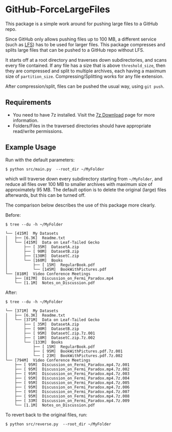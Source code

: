# GitHub-ForceLargeFiles

This package is a simple work around for pushing large files to a GitHub repo.


Since GitHub only allows pushing files up to 100 MB, a different service (such as [LFS](https://git-lfs.github.com/)) has to be used for larger files. This package compresses and splits large files that can be pushed to a GitHub repo without LFS. 

It starts off at a root directory and traverses down subdirectories, and scans every file contained. If any file has a size that is above `threshold_size`, then they are compressed and split to multiple archives, each having a maximum size of `partition_size`. Compressing/Splitting works for any file extension. 

After compression/split, files can be pushed the usual way, using `git push`.

## Requirements
- You need to have 7z installed. Visit the [7z Download](https://www.7-zip.org/download.html) page for more information.
- Folders/Files in the traversed directories should have appropriate read/write permissions.


## Example Usage
Run with the default parameters:

```
$ python src/main.py  --root_dir ~/MyFolder
```
which will traverse down every subdirectory starting from `~/MyFolder`, and reduce all files over 100 MB to smaller archives with maximum size of approximately 95 MB. The default option is to delete the original (large) files afterwards, but this can be turned off.

The comparison below describes the use of this package more clearly.

Before:
```
$ tree --du -h ~/MyFolder

└── [415M]  My Datasets
│   ├── [6.3K]  Readme.txt
│   └── [415M]  Data on Leaf-Tailed Gecko
│       ├── [ 35M]  DatasetA.zip
│       ├── [ 90M]  DatasetB.zip
│       ├── [130M]  DatasetC.zip
│       └── [160M]  Books
│           ├── [ 15M]  RegularBook.pdf
│           └── [145M]  BookWithPictures.pdf
└── [818M]  Video Conference Meetings
    ├── [817M]  Discussion_on_Fermi_Paradox.mp4
    └── [1.1M]  Notes_on_Discussion.pdf
```

After:

```
$ tree --du -h ~/MyFolder

└── [371M]  My Datasets
│   ├── [6.3K]  Readme.txt
│   └── [371M]  Data on Leaf-Tailed Gecko
│       ├── [ 35M]  DatasetA.zip
│       ├── [ 90M]  DatasetB.zip
│       ├── [ 95M]  DatasetC.zip.7z.001
│       ├── [ 18M]  DatasetC.zip.7z.002
│       └── [133M]  Books
│           ├── [ 15M]  RegularBook.pdf
│           ├── [ 95M]  BookWithPictures.pdf.7z.001
│           └── [ 23M]  BookWithPictures.pdf.7z.002
└── [794M]  Video Conference Meetings
    ├── [ 95M]  Discussion_on_Fermi_Paradox.mp4.7z.001
    ├── [ 95M]  Discussion_on_Fermi_Paradox.mp4.7z.002
    ├── [ 95M]  Discussion_on_Fermi_Paradox.mp4.7z.003
    ├── [ 95M]  Discussion_on_Fermi_Paradox.mp4.7z.004
    ├── [ 95M]  Discussion_on_Fermi_Paradox.mp4.7z.005
    ├── [ 95M]  Discussion_on_Fermi_Paradox.mp4.7z.006
    ├── [ 95M]  Discussion_on_Fermi_Paradox.mp4.7z.007
    ├── [ 95M]  Discussion_on_Fermi_Paradox.mp4.7z.008
    ├── [ 33M]  Discussion_on_Fermi_Paradox.mp4.7z.009
    └── [1.1M]  Notes_on_Discussion.pdf
```
To revert back to the original files, run:
```
$ python src/reverse.py  --root_dir ~/MyFolder
``` 
